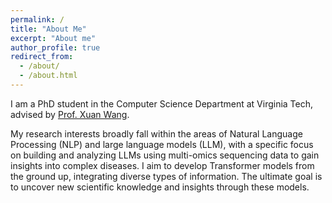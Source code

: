 ```yaml
---
permalink: /
title: "About Me"
excerpt: "About me"
author_profile: true
redirect_from: 
  - /about/
  - /about.html
---
```


I am a PhD student in the Computer Science Department at Virginia Tech, advised by [Prof. Xuan Wang](https://xuanwang91.github.io/).

My research interests broadly fall within the areas of Natural Language Processing (NLP) and large language models (LLM), with a specific focus on building and analyzing LLMs using multi-omics sequencing data to gain insights into complex diseases. I aim to develop Transformer models from the ground up, integrating diverse types of information. The ultimate goal is to uncover new scientific knowledge and insights through these models.









